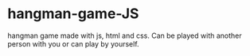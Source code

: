 # hangman-game-JS
hangman game made with js, html and css. Can be played with another person with you or can play by yourself.
